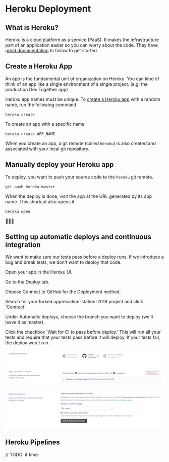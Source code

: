 # Heroku Deployment

## What is Heroku?

Heroku is a cloud platform as a service (PaaS). It makes the infrastructure part of an application easier so you can worry about the code. They have [great documentation](https://devcenter.heroku.com/start) to follow to get started.

## Create a Heroku App
An app is the fundamental unit of organization on Heroku. You can kind of think of an app like a single environment of a single project. (e.g. the production Dev Together app)

Heroku app names must be unique. To [create a Heroku app](https://devcenter.heroku.com/articles/creating-apps
) with a random name, run the following command
```
heroku create
```

To create an app with a specific name
```
heroku create APP_NAME
```

When you create an app, a git remote (called `heroku`) is also created and associated with your local git repository.

## Manually deploy your Heroku app
To deploy, you want to push your source code to the `heroku` git remote.
```
git push heroku master
```

When the deploy is done, visit the app at the URL generated by its app name. This shortcut also opens it
```
heroku open
```

🎉🎉🎉

## Setting up automatic deploys and continuous integration
We want to make sure our tests pass before a deploy runs. If we introduce a bug and break tests, we don't want to deploy that code.

Open your app in the Heroku UI. 

Go to the Deploy tab.

Choose Connect to GitHub for the Deployment method.

Search for your forked appreciation-station-2019 project and click 'Connect'.

Under Automatic deploys, choose the branch you want to deploy (we'll leave it as master).

Click the checkbox 'Wait for CI to pass before deploy.' This will run all your tests and require that your tests pass before it will deploy. If your tests fail, the deploy won't run.

![Heroku automatic deploy and continuous integration config](./HerokuAutoDeployConfig.png)

## Heroku Pipelines

// TODO: if time